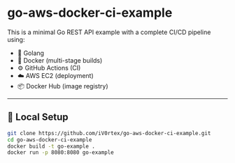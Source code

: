 # go-aws-docker-ci-example

This is a minimal Go REST API example with a complete CI/CD pipeline using:

- 🐹 Golang
- 🐳 Docker (multi-stage builds)
- ⚙️ GitHub Actions (CI)
- ☁️ AWS EC2 (deployment)
- 📦 Docker Hub (image registry)

---

## 🔧 Local Setup

```bash
git clone https://github.com/iV0rtex/go-aws-docker-ci-example.git
cd go-aws-docker-ci-example
docker build -t go-example .
docker run -p 8080:8080 go-example